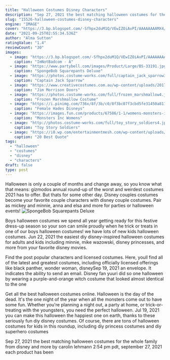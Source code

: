 ```yaml
---
title: "Halloween Costumes Disney Characters"
description: "Sep 27, 2021 the best matching halloween costumes for the whole family from disney and more by carolin lehmann 2:54 pm pdt, september 27, 2021 each product has been"
slug: "15526-halloween-costumes-disney-characters"
engine: "IMAGE"
cover: "https://3.bp.blogspot.com/-Sfhpx2duM1Q/VEwIZOiAvPI/AAAAAAAAMX4/oQPuxQQOg6E/s1600/Jem1980sCostume.JPG"
date: "2021-09-25T02:55:34.536Z"
author: "Alma Sutton"
ratingValue: "1.4"
reviewCount: "30"
images:
  - image: "https://3.bp.blogspot.com/-Sfhpx2duM1Q/VEwIZOiAvPI/AAAAAAAAMX4/oQPuxQQOg6E/s1600/Jem1980sCostume.JPG"
    caption: "ImNotBadcom - A"
  - image: "https://www.partybell.com/images/Product/Large/BS-33191.jpg"
    caption: "SpongeBob Squarepants Deluxe"
  - image: "https://photos.costume-works.com/full/captain_jack_sparrow3.jpg"
    caption: "Captain Jack Sparrow"
  - image: "https://www.creativecostumes.com.au/wp-content/uploads/2017/03/jimmorrison.jpg"
    caption: "Jim Morrison Doors"
  - image: "https://photos.costume-works.com/full/frozen_marshmallow4.jpg"
    caption: "Frozen Marshmallow Costume"
  - image: "https://i.pinimg.com/736x/8f/3b/c0/8f3bc07f3cbd5fe31450a8110f011e08.jpg"
    caption: "Female Hades Disneys"
  - image: "https://images.fun.com/products/67586/1-1/womens-monsters-inc-celia-costume.jpg"
    caption: "Monsters Inc Womens"
  - image: "http://photos.costume-works.com/full/toy_story_soldiers4.jpg"
    caption: "Toy Story Soldiers"
  - image: "https://i0.wp.com/entertainmentmesh.com/wp-content/uploads/2015/06/Disney-Princesses-quote-tattoo.jpg"
    caption: "20 Best Quote"
tags:
  - "halloween"
  - "costumes"
  - "disney"
  - "characters"
draft: false
type: post
---
```


Halloween is only a couple of months and change away, so you know what that means: gizmodos annual round-up of the worst and weirdest costumes 2021 has to offer. But thats for some other day. Disney couples costumes become your favorite couple characters with disney couple costumes. Pair as mickey and minnie, anna and elsa and more for parties or halloween events!
![SpongeBob Squarepants Deluxe](https://www.partybell.com/images/Product/Large/BS-33191.jpg "SpongeBob Squarepants Deluxe")

Boys halloween costumes we spend all year getting ready for this festive dress-up season so your son can smile proudly when he trick or treats in one of our boys halloween costumes! we have lots of new kids halloween costumes. Jun 22, 2021 the easiest diy disney-inspired halloween costumes for adults and kids including minnie, mike wazowski, disney princesses, and more from your favorite disney movies.
<!--inArticleAds-->

<!--galleryOne-->

Find the post popular characters and licensed costumes. Here, youll find all of the latest and greatest costumes, including officially licensed offerings like black panther, wonder woman, disneySep 19, 2021 an envelope. It indicates the ability to send an email. Disney fan yuuri did so one halloween by wearing a purple-and-orange witch costume that looked almost identical to the one
<!--inArticleAds-->

<!--galleryTwo-->

Get all the best halloween costumes online. Halloween is the day of the dead. It's the one night of the year when all the monsters come out to have some fun. Whether you're planning a night out, a party at home, or trick-or-treating with the youngsters, you need the perfect halloween. Jul 19, 2021 you can make this halloween the happiest one on earth, thanks to these seriously fun diy disney costumes. Of course, there are tons of halloween costumes for kids in this roundup, including diy princess costumes and diy superhero costumes
<!--galleryThree-->

Sep 27, 2021 the best matching halloween costumes for the whole family from disney and more by carolin lehmann 2:54 pm pdt, september 27, 2021 each product has been